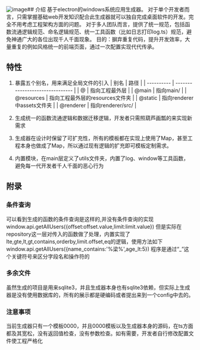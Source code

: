 ![image](https://github.com/liangfriend/electron-generator-app/assets/106008210/c392cc74-78bb-4f52-abdb-118eb5acd6ad)## 介绍
基于electron的windows系统应用生成器。
对于单个开发者而言，只需掌握基础web开发知识配合此生成器就可以独自完成桌面软件的开发。完全不用考虑工程架构方面的问题。
对于多人团队而言，提供了统一规范，包括函数流通逻辑规范、命名逻辑规范、统一工具函数（比如日志打印log.ts）规范，避免神通广大的各位出现千人千面现象。
目的：摒弃重复代码，提升开发效率，大量重复的例如风格统一的前端页面，通过一次配置实现代代传承。

## 特性
1. 暴露五个别名，用来满足全局文件的引入
| 别名       | 路径                            |
| ---------- | ------------------------------- |
| @          | 指向工程最外层                  |
| @main      | 指向main/                       |
| @resources | 指向工程最外层的resources文件夹 |
| @static    | 指向renderer中assets文件夹      |
| @renderer  | 指向renderer/src/               |

2. 生成统一的函数流通逻辑和数据迁移逻辑，开发者只需照葫芦画瓢的来实现新需求
3. 生成器在设计时保留了可扩充性，所有的模板都在实现上使用了Map，甚至工程本身也做成了Map，所以通过现有逻辑的扩充即可模板定制需求。
4. 内置模块，在main层定义了utils文件夹，内置了log、window等工具函数，避免每一代开发者千人千面的恶心行为




## 附录
### 条件查询
可以看到生成的函数的条件查询是这样的,并没有条件查询的实现
window.api.getAllUsers({offset:offset.value,limit:limit.value})
但是实际在repository这一层对传入的函数做了处理，内置实现了lte,gte,lt,gt,contains,orderby,limit.offset,eq的逻辑，使用方法如下
window.api.getAllUsers({name_contains:'%梁%',age_lt:5})
程序是通过“_”这个关键符号来区分字段名和操作符的

### 多余文件

虽然生成的项目是用来sqlite3，并且生成器本身也有sqlite3依赖，但实际上生成器是没有使用数据库的，所有的展示都是硬编码或者提出来到一个config中去的。

### 注意事项

当前生成器只有一个模板0000，并且0000模板以及生成器本身的源码，在ts方面都及其宽松，没有返回值检查，没有参数检查。如有需要，开发者自行修改配置文件使工程严格化
